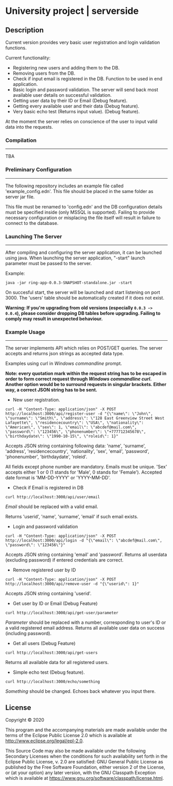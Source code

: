 # University project | serverside

## Description

Current version provides very basic user registration and login validation functions.

Current functionality:

* Registering new users and adding them to the DB.
* Removing users from the DB.
* Check if input email is registered in the DB. Function to be used in end application.
* Basic login and password validation. The server will send back most available user details on successful validation.
* Getting user data by their ID or Email (Debug feature).
* Getting every available user and their data (Debug feature).
* Very basic echo test (Returns input value). (Debug feature).

At the moment the server relies on conscience of the user to input valid data into the requests.

### Compilation
***

TBA

### Preliminary Configuration
***

The following repository includes an example file called 'example_config.edn'. This file should be placed in the same folder as server jar file.

This file must be renamed to 'config.edn' and the DB configuration details must be specified inside (only MSSQL is supported). Failing to provide necessary configuration or misplacing the file itself will result in failure to connect to the database.

### Launching The Server
***

After compiling and configuring the server application, it can be launched using java. When launching the server application, "-start" launch parameter must be passed to the server.

Example:

```console
java -jar ring-app-0.0.3-SNAPSHOT-standalone.jar -start
```

On succesful start, the server will be launched and start listening on port 3000. The 'users' table should be automatically created if it does not exist.

**Warning: If you're upgrading from old versions (especially `0.0.3 -> 0.0.4`), please consider dropping DB tables before upgrading. Failing to comply may result in unexpected behaviour.**

### Example Usage
***

The server implements API which relies on POST/GET queries. The server accepts and returns json strings as accepted data type.

Examples using curl in *Windows commandline* prompt.

**Note: every quotation mark within the request string has to be escaped in order to form correct request through *Windows commandline curl*. Another option would be to surround requests in singular brackets. Either way, a correct JSON string has to be sent.**

* New user registration.

```console
curl -H "Content-Type: application/json" -X POST http://localhost:3000/api/register-user -d "{\"name\": \"John\", \"surname\": \"Smith\", \"address\": \"128 East Greenview Street West Lafayette\", \"residencecountry\": \"USA\", \"nationality\": \"American\", \"sex\": 1, \"email\": \"abcdef@mail.com\", \"password\": \"123456\", \"phonenumber\": \"+777712345678\", \"birthdaydate\": \"1990-10-15\", \"roleid\": 1}"
```

Accepts JSON string containing following data:  'name', 'surname', 'address', 'residencecountry', 'nationality', 'sex', 'email', 'password', 'phonenumber', 'birthdaydate', 'roleid'.

All fields except phone number are mandatory. Emails must be unique. 'Sex' accepts either 1 or 0 (1 stands for 'Male', 0 stands for 'Female'). Accepted date format is 'MM-DD-YYYY' or 'YYYY-MM-DD'.

* Check if Email is registered in DB

```console
curl http://localhost:3000/api/user/email
```

*Email* should be replaced with a valid email.

Returns 'userid', 'name', 'surname', 'email' if such email exists.

* Login and password validation

```console
curl -H "Content-Type: application/json" -X POST http://localhost:3000/api/login -d "{\"email\": \"abcdef@mail.com\", \"password\": \"123456\"}"
```

Accepts JSON string containing 'email' and 'password'. Returns all userdata (excluding password) if entered credentials are correct.

* Remove registered user by ID

```console
curl -H "Content-Type: application/json" -X POST http://localhost:3000/api/remove-user -d "{\"userid\": 1}"
```

Accepts JSON string containing 'userid'.

* Get user by ID or Email (Debug Feature)

```console
curl http://localhost:3000/api/get-user/parameter
```

*Parameter* should be replaced with a number, corresponding to user's ID or a valid registered email address. Returns all available user data on success (including password).

* Get all users (Debug Feature)

```console
curl http://localhost:3000/api/get-users
```

Returns all available data for all registered users.

* Simple echo test (Debug feature).

```console
curl http://localhost:3000/echo/something
```

*Something* should be changed. Echoes back whatever you input there.

## License

Copyright © 2020

This program and the accompanying materials are made available under the
terms of the Eclipse Public License 2.0 which is available at
http://www.eclipse.org/legal/epl-2.0.

This Source Code may also be made available under the following Secondary
Licenses when the conditions for such availability set forth in the Eclipse
Public License, v. 2.0 are satisfied: GNU General Public License as published by
the Free Software Foundation, either version 2 of the License, or (at your
option) any later version, with the GNU Classpath Exception which is available
at https://www.gnu.org/software/classpath/license.html.
